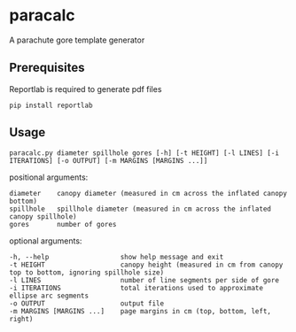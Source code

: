 # paracalc

A parachute gore template generator

## Prerequisites

Reportlab is required to generate pdf files

    pip install reportlab

## Usage

    paracalc.py diameter spillhole gores [-h] [-t HEIGHT] [-l LINES] [-i ITERATIONS] [-o OUTPUT] [-m MARGINS [MARGINS ...]]

positional arguments:

    diameter    canopy diameter (measured in cm across the inflated canopy bottom)
    spillhole   spillhole diameter (measured in cm across the inflated canopy spillhole)
    gores       number of gores

optional arguments:

    -h, --help                  show help message and exit
    -t HEIGHT                   canopy height (measured in cm from canopy top to bottom, ignoring spillhole size)
    -l LINES                    number of line segments per side of gore
    -i ITERATIONS               total iterations used to approximate ellipse arc segments
    -o OUTPUT                   output file
    -m MARGINS [MARGINS ...]    page margins in cm (top, bottom, left, right)
